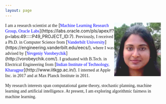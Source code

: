 ```yaml
---
layout: page
---
```


<img style="float: right;" src="assets/img/picture_profile.JPG" width="30%" height="30%">
<span style="font-family: 'verdana'; font-size: 14px;">I am a research scientist at the</span> [<span style="font-family: 'verdana'; font-size: 14px; color: blue;">Machine Learning Research Group, Oracle Labs</span>](https://labs.oracle.com/pls/apex/f?p=labs:49:::::P49_PROJECT_ID:7)<span style="font-family: 'verdana'; font-size: 14px;">. Previously, I received a Ph.D. in Computer Science from </span>[<span style="font-family: 'verdana'; font-size: 14px; color: blue;">Vanderbilt University</span>](https://engineering.vanderbilt.edu/eecs/)<span style="font-family: 'verdana'; font-size: 14px;">, where I was advised by</span> [<span style="font-family: 'verdana'; font-size: 14px; color: blue;">Yevgeniy Vorobeychik</span>](http://vorobeychik.com/)<span style="font-family: 'verdana'; font-size: 14px;">. I graduated with B.Tech. in Electrical Engineering from</span> [<span style="font-family: 'verdana'; font-size: 14px; color: blue;">Indian Institute of Technology, Kharagpur</span>](http://www.iitkgp.ac.in/)<span style="font-family: 'verdana'; font-size: 14px;">. I interned at Apple Inc. in 2017 and at Max Planck Institute in 2011.</span>

<span style="font-family: 'verdana'; font-size: 14px;">My research interests span computational game theory, stochastic planning, machine learning and artificial intelligence. At present, I am exploring algorithmic fairness in machine learning.</span>





